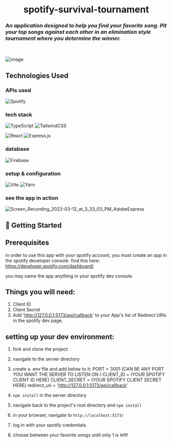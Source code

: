 
<h1 align="center">
  <br>
    spotify-survival-tournament
    <h3 align="left">
        <i>An application designed to help you find your favorite song. 
        Pit your top songs against each other in an elimination style tournament where you determine the winner.</i>
      <br>
    </h3>
    <br>
</h1>

![image](https://user-images.githubusercontent.com/60834712/224577786-ca7d334a-84ca-4cab-ae82-0513e9022070.png)

## Technologies Used

### APIs used
![Spotify](https://img.shields.io/badge/Spotify-1ED760?style=for-the-badge&logo=spotify&logoColor=white)

### tech stack
![TypeScript](https://img.shields.io/badge/typescript-%23007ACC.svg?style=for-the-badge&logo=typescript&logoColor=white)
![TailwindCSS](https://img.shields.io/badge/tailwindcss-%2338B2AC.svg?style=for-the-badge&logo=tailwind-css&logoColor=white)

![React](https://img.shields.io/badge/react-%2320232a.svg?style=for-the-badge&logo=react&logoColor=%2361DAFB)
![Express.js](https://img.shields.io/badge/express.js-%23404d59.svg?style=for-the-badge&logo=express&logoColor=%2361DAFB)

### database
![Firebase](https://img.shields.io/badge/Firebase-039BE5?style=for-the-badge&logo=Firebase&logoColor=white)

### setup & configuration
![Vite](https://img.shields.io/badge/vite-%23646CFF.svg?style=for-the-badge&logo=vite&logoColor=white)
![Yarn](https://img.shields.io/badge/yarn-%232C8EBB.svg?style=for-the-badge&logo=yarn&logoColor=white)

### see the app in action
![Screen_Recording_2023-03-12_at_3_33_03_PM_AdobeExpress](https://user-images.githubusercontent.com/60834712/224578188-9ae62760-c1b9-4076-a189-5a86a48a05d1.gif)

## 🚀 Getting Started
## Prerequisites
in order to use this app with your spotify account, you must create an app in the spotify developer console. find this here: https://developer.spotify.com/dashboard/

you may name the app anything in your spotify dev console.

## Things you will need: 
1. Client ID
2. Client Secret
3. Add 'http://127.0.0.1:5173/api/callback' to your App's list of Redirect URIs in the spotify dev page.

## setting up your dev environment:
1. fork and clone the project
2. navigate to the server directory
3. create a .env file and add below to it:
PORT = 3001 (CAN BE ANY PORT YOU WANT THE SERVER TO LISTEN ON )
CLIENT_ID = (YOUR SPOTIFY CLIENT ID HERE)
CLIENT_SECRET = (YOUR SPOTIFY CLIENT SECRET HERE)
redirect_uri = 'http://127.0.0.1:5173/api/callback'
4. `npm install` in the server directory

2. navigate back to the project's root directory and `npm install`
3. in your browser, navigate to `http://localhost:5173/`
4. log in with your spotify credentials. 
5. choose between your favorite songs until only 1 is left!

<br>
<br>
